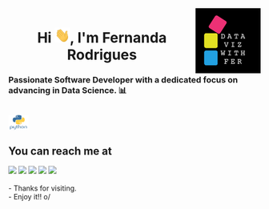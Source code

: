 
<img align="right" alt="Coding" width="130" src="https://github.com/feer-rodriguess90/feer-rodriguess90/blob/main/Logo/logo.datavizwithfer.png">

<h1 align="center">Hi <img src="https://raw.githubusercontent.com/Almas-Ali/Almas-Ali/master/static/wave.gif"
    width="30px" height="30px">, I'm Fernanda Rodrigues </h1>
    
### Passionate Software Developer with a dedicated focus on advancing in Data Science. 📊 


<div style="display: inline_block"><br>
  <img align="center" alt="Fer-Python" height="30" width="40" src="https://raw.githubusercontent.com/devicons/devicon/master/icons/python/python-original-wordmark.svg">


## You can reach me at

<div>
  <a href = "mailto:feer.rodriguess90@gmail.com"><img src="https://img.shields.io/badge/Gmail-D14836?style=for-the-badge&logo=gmail&logoColor=white"></a>
  <a href="https://www.linkedin.com/in/datavizwithfer/" target="_blank"><img src="https://img.shields.io/badge/-LinkedIn-%230077B5?style=for-the-badge&logo=linkedin&logoColor=white" target="_blank"></a> 
  <a href= "https://api.whatsapp.com/send?phone=5551995611211&tt=Hello!"><img src="https://img.shields.io/badge/WhatsApp-25D366?style=for-the-badge&logo=whatsapp&logoColor=white"></a>
  <a href = "https://medium.com/@DataVizWithFer"><img src="https://img.shields.io/badge/Medium-12100E?style=for-the-badge&logo=medium&logoColor=white"></a>
  <a href = "https://twitter.com/DataVizWithFer"><img src="https://img.shields.io/badge/Twitter-1DA1F2?style=for-the-badge&logo=twitter&logoColor=white"></a>
</div>

<br />
- Thanks for visiting. <br />
- Enjoy it!! o/
